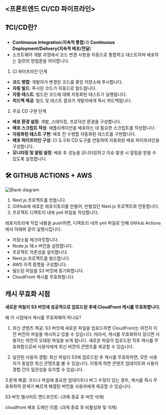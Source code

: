 ## <프론트엔드 CI/CD 파이프라인>

## ❓CI/CD란?
- **Continuous Integration**(**지속적 통합**)과 **Continuous Deployment/Delivery(지속적 배포/전달**)
-  소프트웨어 개발 과정에서 코드 변경 사항을 자동으로 통합하고 테스트하며 배포하는 일련의 방법론을 의미합니다.

1. CI 파이프라인 단계
- **코드 병합**: 개발자가 변경된 코드를 중앙 저장소에 푸시합니다.
- **자동 빌드**: 푸시된 코드가 자동으로 빌드됩니다.
- **자동 테스트**: 빌드된 코드에 대해 자동화된 테스트가 실행됩니다.
- **피드백 제공**: 빌드 및 테스트 결과가 개발자에게 즉시 피드백됩니다.
2. 주요 CD 구현 단계
-  **배포 환경 설정**: 개발, 스테이징, 프로덕션 환경을 구성합니다.
- **배포 스크립트 작성**: 애플리케이션을 배포하는 데 필요한 스크립트를 작성합니다.
-  **자동화된 테스트 구현**: 배포 전 수행할 자동화된 테스트를 구현합니다.
-  **배포 파이프라인 구성**: CI 도구와 CD 도구를 연동하여 자동화된 배포 파이프라인을 구성합니다.
-  **모니터링 및 알림 설정**: 배포 후 성능을 모니터링하고 이슈 발생 시 알림을 받을 수 있도록 설정합니다.

## 🛠 GITHUB ACTIONS + AWS
![Blank diagram](https://github.com/user-attachments/assets/ea6d499a-5310-4665-9a57-2fff3c9f0427)


1. Next.js 프로젝트를 만듭니다.
2. GitHub에 새로운 레포지토리를 만들어, 만들었던 Next.js 프로젝트와 연동합니다.
3. 프로젝트 디렉토리 내에 yml 파일을 작성합니다.

레포지토리에 작업 내용을 push하면, 디렉토리 내의 yml 파일로 인해 GitHub Actions에서 아래와 같이 실행시킵니다.
- 저장소를 체크아웃합니다.
- Node.js 18.x 버전을 설정합니다.
- 프로젝트 의존성을 설치합니다.
- Next.js 프로젝트를 빌드합니다.
- AWS 자격 증명을 구성합니다.
- 빌드된 파일을 S3 버킷에 동기화합니다.
- CloudFront 캐시를 무효화합니다.

## 캐시 무효화 시점
**새로운 파일이 S3 버킷에 성공적으로 업로드된 후에 CloudFront 캐시를 무효화합니다.**

왜 이 시점에서 캐시를 무효화해야 하나요?
1. 최신 콘텐츠 제공:
S3 버킷에 새로운 파일을 업로드하면 CloudFront는 여전히 이전 버전의 파일을 캐시하고 있을 수 있습니다. 따라서, 캐시를 무효화하지 않으면 사용자는 여전히 오래된 파일을 보게 됩니다.
새로운 파일이 업로드된 직후 캐시를 무효화함으로써 사용자에게 최신 버전의 콘텐츠를 제공할 수 있습니다.

2. 일관된 사용자 경험:
최신 파일이 S3에 업로드된 후 캐시를 무효화하면, 모든 사용자가 동일한 최신 콘텐츠를 볼 수 있습니다.
이렇게 하면 콘텐츠 업데이트와 사용자 경험 간의 일관성을 유지할 수 있습니다.

3.문제 해결:
코드나 파일에 중요한 업데이트나 버그 수정이 있는 경우, 캐시를 즉시 무효화하여 문제가 빠르게 해결된 버전을 사용자에게 제공할 수 있습니다.

S3 버킷 웹사이트 엔드포인트: (과제 종료 후 버킷 삭제)

cloudfront 배포 도메인 이름: (과제 종료 후 비활성화 및 삭제)
